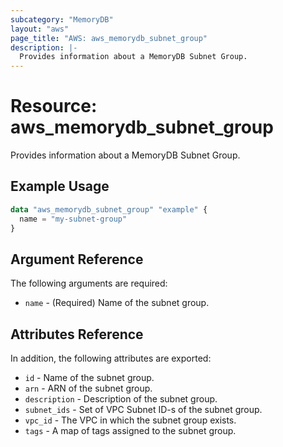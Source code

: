 ```yaml
---
subcategory: "MemoryDB"
layout: "aws"
page_title: "AWS: aws_memorydb_subnet_group"
description: |-
  Provides information about a MemoryDB Subnet Group.
---
```


# Resource: aws_memorydb_subnet_group

Provides information about a MemoryDB Subnet Group.

## Example Usage

```terraform
data "aws_memorydb_subnet_group" "example" {
  name = "my-subnet-group"
}
```

## Argument Reference

The following arguments are required:

* `name` - (Required) Name of the subnet group.

## Attributes Reference

In addition, the following attributes are exported:

* `id` - Name of the subnet group.
* `arn` - ARN of the subnet group.
* `description` - Description of the subnet group.
* `subnet_ids` - Set of VPC Subnet ID-s of the subnet group.
* `vpc_id` - The VPC in which the subnet group exists.
* `tags` - A map of tags assigned to the subnet group.

